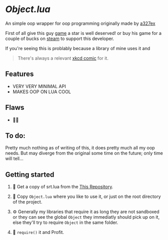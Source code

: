# *Object.lua*
An simple oop wrapper for oop programming originally made by [a327ex](https://github.com/a327ex)

First of all give this guy [game](https://github.com/a327ex/SNKRX) a star is well deserved! or buy his game for a couple of bucks on [steam](https://store.steampowered.com/app/915310/SNKRX/) to support this developer.

If you're seeing this is problably because a library of mine uses it and
> There's always a relevant [xkcd comic](https://xkcd.com/2347/) for it.

## Features
- VERY VERY MINIMAL API
- MAKES OOP ON LUA COOL

## Flaws
- 🤷‍♂️

## To do:
Pretty much nothing as of writing of this, it does pretty much all my oop needs. But may diverge from the original some time on the future; only time will tell...

## Getting started
1. 📡 Get a copy of srt.lua from the [This Repository](https://github.com/alejandro-alzate/Object.lua).

2. 💾 Copy `Object.lua` where you like to use it, or just on the root directory of the project.

3. ⚙ Generally my libraries that require it as long they are not sandboxed or they can see the global `Object` they immediatly should pick up on it, else they'll try to require `Object` in the same folder.

4. 💎 `require()` it and Profit.